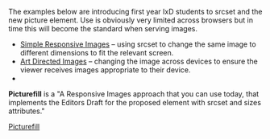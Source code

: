 The examples below are introducing first year IxD students to srcset and the new picture element. Use is obviously very limited across browsers but in time this will become the standard when serving images.

- [Simple Responsive Images](http://pixelpaper.github.io/working-with-images/simple-responsive.html) – using srcset to change the same image to different dimensions to fit the relevant screen.
- [Art Directed Images](http://pixelpaper.github.io/working-with-images/art-directed.html) – changing the image across devices to ensure the viewer receives images appropriate to their device.
- 
**Picturefill** is a "A Responsive Images approach that you can use today, that implements the Editors Draft for the proposed <picture> element with srcset and sizes attributes."

[Picturefill]()

